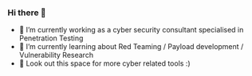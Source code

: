 ### Hi there 👋
- 🔭 I’m currently working as a cyber security consultant specialised in Penetration Testing
- 🌱 I’m currently learning about Red Teaming / Payload development / Vulnerability Research
- 🌟 Look out this space for more cyber related tools :)
<!--
**yyhh91/yyhh91** is a ✨ _special_ ✨ repository because its `README.md` (this file) appears on your GitHub profile.

Here are some ideas to get you started:

- 🔭 I’m currently working on ...
- 🌱 I’m currently learning ...
- 👯 I’m looking to collaborate on ...
- 🤔 I’m looking for help with ...
- 💬 Ask me about ...
- 📫 How to reach me: ...
- 😄 Pronouns: ...
- ⚡ Fun fact: ...
-->
